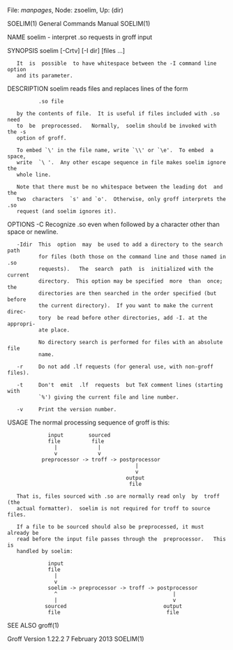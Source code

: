File: *manpages*,  Node: zsoelim,  Up: (dir)

SOELIM(1)                   General Commands Manual                  SOELIM(1)



NAME
       soelim - interpret .so requests in groff input

SYNOPSIS
       soelim [-Crtv] [-I dir] [files ...]

       It  is  possible  to have whitespace between the -I command line option
       and its parameter.

DESCRIPTION
       soelim reads files and replaces lines of the form

              .so file

       by the contents of file.  It is useful if files included with .so  need
       to  be  preprocessed.   Normally,  soelim should be invoked with the -s
       option of groff.

       To embed `\' in the file name, write `\\' or `\e'.  To embed  a  space,
       write  `\ '.  Any other escape sequence in file makes soelim ignore the
       whole line.

       Note that there must be no whitespace between the leading dot  and  the
       two  characters  `s' and `o'.  Otherwise, only groff interprets the .so
       request (and soelim ignores it).

OPTIONS
       -C     Recognize .so even when followed by a character other than space
              or newline.

       -Idir  This  option  may  be used to add a directory to the search path
              for files (both those on the command line and those named in .so
              requests).   The  search  path  is  initialized with the current
              directory.  This option may be specified  more  than  once;  the
              directories are then searched in the order specified (but before
              the current directory).  If you want to make the current  direc‐
              tory  be read before other directories, add -I. at the appropri‐
              ate place.

              No directory search is performed for files with an absolute file
              name.

       -r     Do not add .lf requests (for general use, with non-groff files).

       -t     Don't  emit  .lf  requests  but TeX comment lines (starting with
              `%') giving the current file and line number.

       -v     Print the version number.

USAGE
       The normal processing sequence of groff is this:

                 input        sourced
                 file          file
                   |             |
                   v             v
               preprocessor -> troff -> postprocessor
                                             |
                                             v
                                          output
                                           file

       That is, files sourced with .so are normally read only  by  troff  (the
       actual formatter).  soelim is not required for troff to source files.

       If a file to be sourced should also be preprocessed, it must already be
       read before the input file passes through the  preprocessor.   This  is
       handled by soelim:

                 input
                 file
                   |
                   v
                 soelim -> preprocessor -> troff -> postprocessor
                   ^                                     |
                   |                                     v
                sourced                               output
                 file                                  file

SEE ALSO
       groff(1)



Groff Version 1.22.2            7 February 2013                      SOELIM(1)
